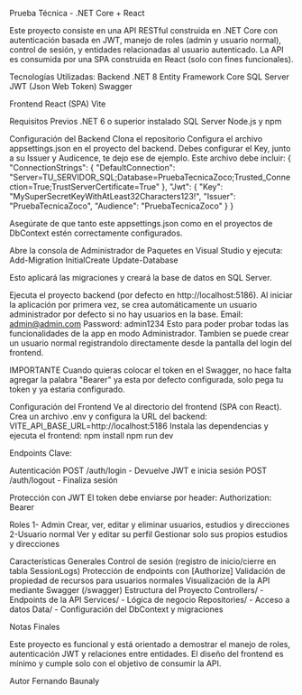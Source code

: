 Prueba Técnica - .NET Core + React

Este proyecto consiste en una API RESTful construida en .NET Core con autenticación basada en JWT, manejo de roles (admin y usuario normal), control de sesión, y entidades relacionadas al
usuario autenticado. La API es consumida por una SPA construida en React (solo con fines funcionales).

Tecnologías Utilizadas:
Backend
.NET 8
Entity Framework Core
SQL Server
JWT (Json Web Token)
Swagger

Frontend
React (SPA)
Vite

Requisitos Previos
.NET 6 o superior instalado
SQL Server
Node.js y npm

Configuración del Backend
Clona el repositorio
Configura el archivo appsettings.json en el proyecto del backend. Debes configurar el Key, junto a su Issuer y Audicence, te dejo ese de ejemplo. 
Este archivo debe incluir:
{
  "ConnectionStrings": {
    "DefaultConnection": "Server=TU_SERVIDOR_SQL;Database=PruebaTecnicaZoco;Trusted_Connection=True;TrustServerCertificate=True"
  },
  "Jwt": {
    "Key": "MySuperSecretKeyWithAtLeast32Characters123!", 
    "Issuer": "PruebaTecnicaZoco",
    "Audience": "PruebaTecnicaZoco"
  }
}

Asegúrate de que tanto este appsettings.json como en el proyectos de DbContext estén correctamente configurados.

Abre la consola de Administrador de Paquetes en Visual Studio y ejecuta:
Add-Migration InitialCreate
Update-Database

Esto aplicará las migraciones y creará la base de datos en SQL Server.

Ejecuta el proyecto backend (por defecto en http://localhost:5186).
Al iniciar la aplicación por primera vez, se crea automáticamente un usuario administrador por defecto si no hay usuarios en la base.
Email: admin@admin.com
Password: admin1234
Esto para poder probar todas las funcionalidades de la app en modo Administrador. Tambien se puede crear un usuario normal registrandolo directamente desde la pantalla del login del frontend.

IMPORTANTE
Cuando quieras colocar el token en el Swagger, no hace falta agregar la palabra "Bearer" ya esta por defecto configurada, solo pega tu token y ya estaria configurado.

Configuración del Frontend
Ve al directorio del frontend (SPA con React).
Crea un archivo .env y configura la URL del backend:
VITE_API_BASE_URL=http://localhost:5186
Instala las dependencias y ejecuta el frontend:
npm install
npm run dev

Endpoints Clave:

Autenticación
POST /auth/login - Devuelve JWT e inicia sesión
POST /auth/logout - Finaliza sesión

Protección con JWT
El token debe enviarse por header:
Authorization: Bearer <token>

Roles
1- Admin
Crear, ver, editar y eliminar usuarios, estudios y direcciones
2-Usuario normal
Ver y editar su perfil
Gestionar solo sus propios estudios y direcciones

Características Generales
Control de sesión (registro de inicio/cierre en tabla SessionLogs)
Protección de endpoints con [Authorize]
Validación de propiedad de recursos para usuarios normales
Visualización de la API mediante Swagger (/swagger)
Estructura del Proyecto
Controllers/ - Endpoints de la API
Services/ - Lógica de negocio
Repositories/ - Acceso a datos
Data/ - Configuración del DbContext y migraciones

Notas Finales

Este proyecto es funcional y está orientado a demostrar el manejo de roles, autenticación JWT y relaciones entre entidades.
El diseño del frontend es mínimo y cumple solo con el objetivo de consumir la API.

Autor
Fernando Baunaly
